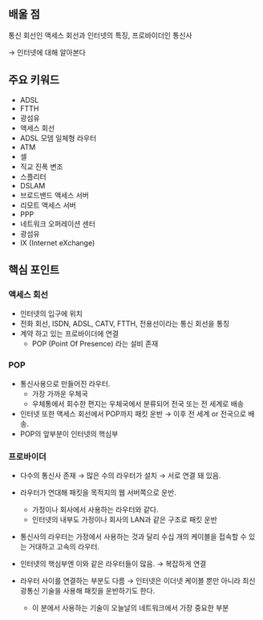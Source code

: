 ## 배울 점

<aside>

통신 회선인 액세스 회선과 인터넷의 특징, 프로바이더인 통신사

→ 인터넷에 대해 알아본다

</aside>

## 주요 키워드

<aside>

- ADSL
- FTTH
- 광섬유
- 액세스 회선
- ADSL 모뎀 일체형 라우터
- ATM
- 셀
- 직교 진폭 변조
- 스플리터
- DSLAM
- 브로드밴드 액세스 서버
- 리모트 액세스 서버
- PPP
- 네트워크 오퍼레이션 센터
- 광섬유
- IX (Internet eXchange)
</aside>

## 핵심 포인트

### 액세스 회선

- 인터넷의 입구에 위치
- 전화 회선, ISDN, ADSL, CATV, FTTH, 전용선이라는 통신 회선을 통칭
- 계약 하고 있는 프로바이더에 연결
    - POP (Point Of Presence) 라는 설비 존재

### POP

- 통신사용으로 만들어진 라우터.
    - 가장 가까운 우체국
    - 우체통에서 회수한 편지는 우체국에서 분류되어 전국 또는 전 세계로 배송
- 인터넷 또한 액세스 회선에서 POP까지 패킷 운반 → 이후 전 세계 or 전국으로 배송.
- POP의 앞부분이 인터넷의 핵심부

### 프로바이더

- 다수의 통신사 존재 → 많은 수의 라우터가 설치 → 서로 연결 돼 있음.
- 라우터가 연대해 패킷을 목적지의 웹 서버쪽으로 운반.
    - 가정이나 회사에서 사용하는 라우터와 같다.
    - 인터넷의 내부도 가정이나 회사의 LAN과 같은 구조로 패킷 운반
- 통신사의 라우터는 가정에서 사용하는 것과 달리 수십 개의 케이블을 접속할 수 있는 거대하고 고속의 라우터.
- 인터넷의 핵심부엔 이와 같은 라우터들이 많음. → 복잡하게 연결

- 라우터 사이를 연결하는 부분도 다름 → 인터넷은 이더넷 케이블 뿐만 아니라 최신 광통신 기술을 사용해 패킷을 운반하기도 한다.
    - 이 분에서 사용하는 기술이 오늘날의 네트워크에서 가장 중요한 부분
